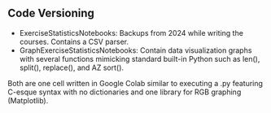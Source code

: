 ## Code Versioning

- ExerciseStatisticsNotebooks: Backups from 2024 while writing the courses. Contains a CSV parser.
- GraphExerciseStatisticsNotebooks: Contain data visualization graphs with several functions mimicking standard built-in Python such as len(), split(), replace(), and AZ sort().

Both are one cell written in Google Colab similar to executing a .py featuring C-esque syntax with no dictionaries and one library for RGB graphing (Matplotlib).
